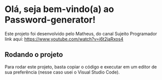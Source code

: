 # Olá, seja bem-vindo(a) ao Password-generator!

Este projeto foi desenvolvido pelo Matheus, do canal Sujeito Programador
link aqui: https://www.youtube.com/watch?v=i6t2jaRxos4

## Rodando o projeto

Para rodar este projeto, basta copiar o código e executar em um editor de sua preferência (nesse caso usei o Visual Studio Code).
